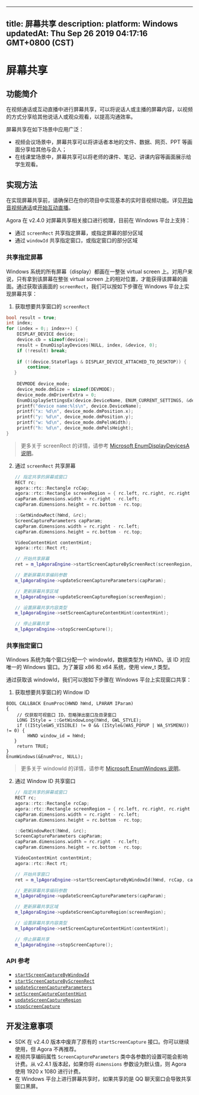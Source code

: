 
---
title: 屏幕共享
description: 
platform: Windows
updatedAt: Thu Sep 26 2019 04:17:16 GMT+0800 (CST)
---
# 屏幕共享
## 功能简介
在视频通话或互动直播中进行屏幕共享，可以将说话人或主播的屏幕内容，以视频的方式分享给其他说话人或观众观看，以提高沟通效率。

屏幕共享在如下场景中应用广泛：

- 视频会议场景中，屏幕共享可以将讲话者本地的文件、数据、网页、PPT 等画面分享给其他与会人；
- 在线课堂场景中，屏幕共享可以将老师的课件、笔记、讲课内容等画面展示给学生观看。

## 实现方法
在实现屏幕共享前，请确保已在你的项目中实现基本的实时音视频功能。详见[开始音视频通话](../../cn/Interactive%20Broadcast/start_call_windows.md)或[开始互动直播](../../cn/Interactive%20Broadcast/start_live_windows.md)。

Agora 在 v2.4.0 对屏幕共享相关接口进行梳理，目前在 Windows 平台上支持：
- 通过 `screenRect` 共享指定屏幕，或指定屏幕的部分区域
- 通过 `windowId` 共享指定窗口，或指定窗口的部分区域

### 共享指定屏幕

Windows 系统的所有屏幕（display）都画在一整张 virtual screen 上。对用户来说，只有拿到该屏幕在整张 virtual screen 上的相对位置，才能获得该屏幕的画面。通过获取该画面的 `screenRect`，我们可以按如下步骤在 Windows 平台上实现屏幕共享：

1. 获取想要共享窗口的 `screenRect`
```c++
bool result = true;
int index;
for (index = 0;; index++) {
    DISPLAY_DEVICE device;
    device.cb = sizeof(device);
    result = EnumDisplayDevices(NULL, index, &device, 0);
    if (!result) break;
       
    if (!(device.StateFlags & DISPLAY_DEVICE_ATTACHED_TO_DESKTOP)) {
        continue;
   }
    
    DEVMODE device_mode;
    device_mode.dmSize = sizeof(DEVMODE);
    device_mode.dmDriverExtra = 0;
    EnumDisplaySettingsEx(device.DeviceName, ENUM_CURRENT_SETTINGS, &device_mode, 0);
    printf("device name:%ls\n", device.DeviceName);
    printf("x: %d\n", device_mode.dmPosition.x);
    printf("y: %d\n", device_mode.dmPosition.y);
    printf("w: %d\n", device_mode.dmPelsWidth);
    printf("h: %d\n", device_mode.dmPelsHeight);
}
```
> 更多关于 screenRect 的详情，请参考 [Microsoft EnumDisplayDevicesA 说明](https://docs.microsoft.com/en-us/windows/desktop/api/winuser/nf-winuser-enumdisplaydevicesa)。

2. 通过 `screenRect` 共享屏幕

	```c++
	// 指定共享的屏幕或窗口
	RECT rc;
	agora::rtc::Rectangle rcCap;
	agora::rtc::Rectangle screenRegion = { rc.left, rc.right, rc.right - rc.left, rc.bottom - rc.top };
	capParam.dimensions.width = rc.right - rc.left;
	capParam.dimensions.height = rc.bottom - rc.top;

	::GetWindowRect(hWnd, &rc);
	ScreenCaptureParameters capParam;
	capParam.dimensions.width = rc.right - rc.left;
	capParam.dimensions.height = rc.bottom - rc.top;

	VideoContentHint contentHint;
	agora::rtc::Rect rt;

	// 开始共享屏幕
	ret = m_lpAgoraEngine->startScreenCaptureByScreenRect(screenRegion, rcCap, capParam);

	// 更新屏幕共享编码参数
	m_lpAgoraEngine->updateScreenCaptureParameters(capParam);

	// 更新屏幕共享区域
	m_lpAgoraEngine->updateScreenCaptureRegion(screenRegion);

	// 设置屏幕共享内容类型
	m_lpAgoraEngine->setScreenCaptureContentHint(contentHint);

	// 停止屏幕共享
	m_lpAgoraEngine->stopScreenCapture();
	```

### 共享指定窗口

Windows 系统为每个窗口分配一个 windowId，数据类型为 HWND。该 ID 对应唯一的 Windows 窗口。为了兼容 x86 和 x64 系统，使用 view_t 类型。

通过获取该 windowId，我们可以按如下步骤在 Windows 平台上实现窗口共享：

1. 获取想要共享窗口的 Window ID
```
BOOL CALLBACK EnumProc(HWND hWnd, LPARAM IParam)
{
    // 仅获取可视窗口 ID，忽略弹出窗口及目录窗口
    LONG IStyle = ::GetWindowLong(hWnd, GWL_STYLE);
    if ((IStyle&WS_VISIBLE) != 0 && (IStyle&(WAS_POPUP | WA_SYSMENU)) != 0) {
        HWND window_id = hWnd;
   }
    return TRUE;
}
EnumWindows(&EnumProc, NULL);
```
> 更多关于 windowId 的详情，请参考 [Microsoft EnumWindows 说明](https://docs.microsoft.com/en-us/windows/desktop/api/winuser/nf-winuser-enumwindows)。

2. 通过 Window ID 共享窗口

	```cpp
	// 指定共享的屏幕或窗口
	RECT rc;
	agora::rtc::Rectangle rcCap;
	agora::rtc::Rectangle screenRegion = { rc.left, rc.right, rc.right - rc.left, rc.bottom - rc.top };
	capParam.dimensions.width = rc.right - rc.left;
	capParam.dimensions.height = rc.bottom - rc.top;

	::GetWindowRect(hWnd, &rc);
	ScreenCaptureParameters capParam;
	capParam.dimensions.width = rc.right - rc.left;
	capParam.dimensions.height = rc.bottom - rc.top;

	VideoContentHint contentHint;
	agora::rtc::Rect rt;

	// 开始共享窗口
	ret = m_lpAgoraEngine->startScreenCaptureByWindowId(hWnd, rcCap, capParam);

	// 更新屏幕共享编码参数
	m_lpAgoraEngine->updateScreenCaptureParameters(capParam);

	// 更新屏幕共享区域
	m_lpAgoraEngine->updateScreenCaptureRegion(screenRegion);

	// 设置屏幕共享内容类型
	m_lpAgoraEngine->setScreenCaptureContentHint(contentHint);

	// 停止屏幕共享
	m_lpAgoraEngine->stopScreenCapture();
	```

### API 参考
* [`startScreenCaptureByWindowId`](https://docs.agora.io/cn/Interactive%20Broadcast/API%20Reference/cpp/v2.4/classagora_1_1rtc_1_1_i_rtc_engine.html#add5ba807256e8e4469a512be14e10e52)
* [`startScreenCaptureByScreenRect`](https://docs.agora.io/cn/Interactive%20Broadcast/API%20Reference/cpp/v2.4/classagora_1_1rtc_1_1_i_rtc_engine.html#a41893fe9a0ca49c054bf6dbd7d9d68f5)
* [`updateScreenCaptureParameters`](https://docs.agora.io/cn/Interactive%20Broadcast/API%20Reference/cpp/v2.4/classagora_1_1rtc_1_1_i_rtc_engine.html#ad680e114ba3b8a0012454af6867c7498)
* [`setScreenCaptureContentHint`](https://docs.agora.io/cn/Interactive%20Broadcast/API%20Reference/cpp/v2.4/classagora_1_1rtc_1_1_i_rtc_engine.html#aff9003c492450dbd8c3f3b9835186c95)
* [`updateScreenCaptureRegion`](https://docs.agora.io/cn/Interactive%20Broadcast/API%20Reference/cpp/v2.4/classagora_1_1rtc_1_1_i_rtc_engine.html#ae2ab9c3ff28b64c601f938ab45644586)
* [`stopScreenCapture`](https://docs.agora.io/cn/Interactive%20Broadcast/API%20Reference/cpp/v2.4/classagora_1_1rtc_1_1_i_rtc_engine.html#a77412ab7c8653289a28212e60bd00673)


## 开发注意事项
- SDK 在 v2.4.0 版本中废弃了原有的 `startScreenCapture` 接口。你可以继续使用，但 Agora 不再推荐。
- 视频共享编码属性 `ScreenCaptureParameters` 类中各参数的设置可能会影响计费。从 v2.4.1 版本起，如果你将 `dimensions` 参数设为默认值，则 Agora 使用 1920 x 1080 进行计费。
- 在 Windows 平台上进行屏幕共享时，如果共享的是 QQ 聊天窗口会导致共享窗口黑屏。
